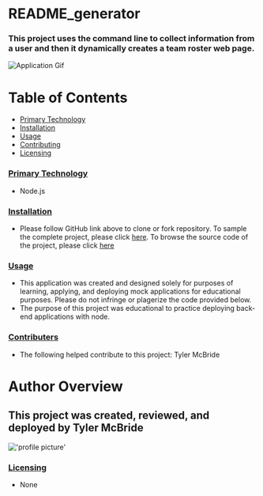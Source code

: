# README_generator   
### This project uses the command line to collect information from a user and then it dynamically creates a team roster web page.


![Application Gif](https://media.giphy.com/media/SSWemAT76rldTJGtnf/giphy.gif)


# Table of Contents
* [Primary Technology](#technology)
* [Installation](#installation)
* [Usage](#usage)
* [Contributing](#contributing)
* [Licensing](#licensing)




### [Primary Technology](#technology)
* Node.js
### [Installation](#installation)
* Please follow GitHub link above to clone or fork repository. To sample the complete project, please click [here](https://tymcbrid.github.io/Template_Engine-Employee_Summary/). To browse the source code of the project, please click [here](https://github.com/tymcbrid/Template_Engine-Employee_Summary)
### [Usage](#usage)
* This application was created and designed solely for purposes of learning, applying, and deploying mock applications for educational purposes. Please do not infringe or plagerize the code provided below.
* The purpose of this project was educational to practice deploying back-end applications with node. 
### [Contributers](#contributers)
* The following helped contribute to this project: Tyler McBride
# Author Overview
## This project was created, reviewed, and deployed by Tyler McBride 
!['profile picture'](https://avatars1.githubusercontent.com/u/36458808?v=4&s=1000)
### [Licensing](#licensing)
* None